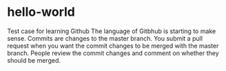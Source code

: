 # hello-world
Test case for learning Github
The language of Gitbhub is starting to make sense. Commits are changes to the master branch. You submit a pull request when you want the commit changes to be merged with the master branch. People review the commit changes and comment on whether they should be merged. 
